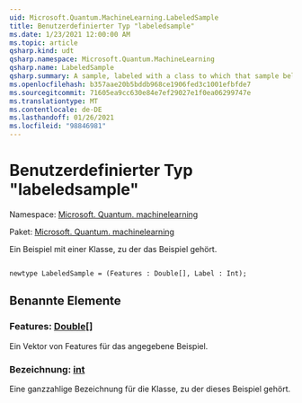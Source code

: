 ```yaml
---
uid: Microsoft.Quantum.MachineLearning.LabeledSample
title: Benutzerdefinierter Typ "labeledsample"
ms.date: 1/23/2021 12:00:00 AM
ms.topic: article
qsharp.kind: udt
qsharp.namespace: Microsoft.Quantum.MachineLearning
qsharp.name: LabeledSample
qsharp.summary: A sample, labeled with a class to which that sample belongs.
ms.openlocfilehash: b357aae20b5bddb968ce1906fed3c1001efbfde7
ms.sourcegitcommit: 71605ea9cc630e84e7ef29027e1f0ea06299747e
ms.translationtype: MT
ms.contentlocale: de-DE
ms.lasthandoff: 01/26/2021
ms.locfileid: "98846981"
---
```

# <a name="labeledsample-user-defined-type"></a>Benutzerdefinierter Typ "labeledsample"

Namespace: [Microsoft. Quantum. machinelearning](xref:Microsoft.Quantum.MachineLearning)

Paket: [Microsoft. Quantum. machinelearning](https://nuget.org/packages/Microsoft.Quantum.MachineLearning)


Ein Beispiel mit einer Klasse, zu der das Beispiel gehört.

```qsharp

newtype LabeledSample = (Features : Double[], Label : Int);
```



## <a name="named-items"></a>Benannte Elemente

### <a name="features--double"></a>Features: [Double](xref:microsoft.quantum.lang-ref.double)[]

Ein Vektor von Features für das angegebene Beispiel.
### <a name="label--int"></a>Bezeichnung: [int](xref:microsoft.quantum.lang-ref.int)

Eine ganzzahlige Bezeichnung für die Klasse, zu der dieses Beispiel gehört.